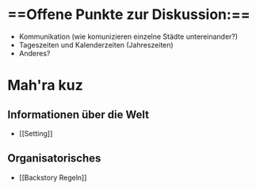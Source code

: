 # ==Offene Punkte zur Diskussion:==
- Kommunikation (wie komunizieren einzelne Städte untereinander?)
- Tageszeiten und Kalenderzeiten (Jahreszeiten)
- Anderes?
# Mah'ra kuz
## Informationen über die Welt
- [[Setting]]
## Organisatorisches
- [[Backstory Regeln]]


